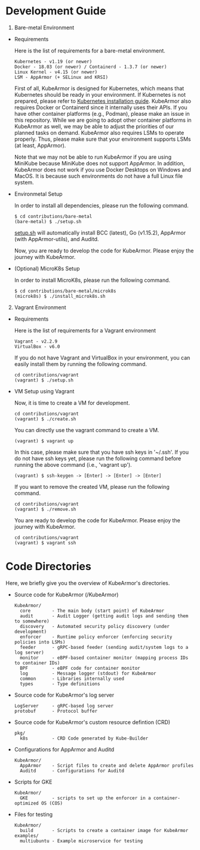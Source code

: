 # Development Guide

1. Bare-metal Environment

  - Requirements

    Here is the list of requirements for a bare-metal environment.

    ```
    Kubernetes - v1.19 (or newer)
    Docker - 18.03 (or newer) / Containerd - 1.3.7 (or newer)
    Linux Kernel - v4.15 (or newer)
    LSM - AppArmor (+ SELinux and KRSI)
    ```

    First of all, KubeArmor is designed for Kubernetes, which means that Kubernetes should be ready in your environment. If Kubernetes is not prepared, please refer to [Kubernetes installation guide](./k8s_installation_guide.md). KubeArmor also requires Docker or Containerd since it internally uses their APIs. If you have other container platforms (e.g., Podman), please make an issue in this repository. While we are going to adopt other container platforms in KubeArmor as well, we may be able to adjust the priorities of our planned tasks on demand. KubeArmor also requires LSMs to operate properly. Thus, please make sure that your environment supports LSMs (at least, AppArmor).

    Note that we may not be able to run KubeArmor if you are using MiniKube because MiniKube does not support AppArmor. In addition, KubeArmor does not work if you use Docker Desktops on Windows and MacOS. It is because such environments do not have a full Linux file system.

  - Environmetal Setup

    In order to install all dependencies, please run the following command.

    ```
    $ cd contributions/bare-metal
    (bare-metal) $ ./setup.sh
    ```

    [setup.sh](../contributions/bare-metal/setup.sh) will automatically install BCC (latest), Go (v1.15.2), AppArmor (with AppArmor-utils), and Auditd.

    Now, you are ready to develop the code for KubeArmor. Please enjoy the journey with KubeArmor.

  - (Optional) MicroK8s Setup

    In order to install MicroK8s, please run the following command.

    ```
    $ cd contributions/bare-metal/microk8s
    (microk8s) $ ./install_microk8s.sh
    ```

2. Vagrant Environment

  - Requirements

    Here is the list of requirements for a Vagrant environment

    ```
    Vagrant - v2.2.9
    VirtualBox - v6.0
    ```

    If you do not have Vagrant and VirtualBox in your environment, you can easily install them by running the following command.

    ```
    cd contributions/vagrant
    (vagrant) $ ./setup.sh
    ```

  - VM Setup using Vagrant

    Now, it is time to create a VM for development.

    ```
    cd contributions/vagrant
    (vagrant) $ ./create.sh
    ```

    You can directly use the vagrant command to create a VM.

    ```
    (vagrant) $ vagrant up
    ```

    In this case, please make sure that you have ssh keys in '~/.ssh'. If you do not have ssh keys yet, please run the following command before running the above command (i.e., 'vagrant up').

    ```
    (vagrant) $ ssh-keygen -> [Enter] -> [Enter] -> [Enter]
    ```

    If you want to remove the created VM, please run the following command.

    ```
    cd contributions/vagrant
    (vagrant) $ ./remove.sh
    ```

    You are ready to develop the code for KubeArmor. Please enjoy the journey with KubeArmor.

    ```
    cd contributions/vagrant
    (vagrant) $ vagrant ssh
    ```

# Code Directories

Here, we briefly give you the overview of KubeArmor's directories.

  - Source code for KubeArmor (/KubeArmor)

    ```
    KubeArmor/
      core        - The main body (start point) of KubeArmor
      audit       - Audit Logger (getting audit logs and sending them to somewhere)
      discovery   - Automated security policy discovery (under development)
      enforcer    - Runtime policy enforcer (enforcing security policies into LSMs)
      feeder      - gRPC-based feeder (sending audit/system logs to a log server)
      monitor     - eBPF-based container monitor (mapping process IDs to container IDs)
      BPF         - eBPF code for container monitor
      log         - Message logger (stdout) for KubeArmor
      common      - Libraries internally used
      types       - Type definitions
    ```

  - Source code for KubeArmor's log server

    ```
    LogServer     - gRPC-based log server
    protobuf      - Protocol buffer
    ```

  - Source code for KubeArmor's custom resource defintion (CRD)

    ```
    pkg/
      k8s         - CRD Code generated by Kube-Builder
    ```

  - Configurations for AppArmor and Auditd

    ```
    KubeArmor/
      AppArmor    - Script files to create and delete AppArmor profiles
      Auditd      - Configurations for Auditd
    ```

  - Scripts for GKE

    ```
    KubeArmor/
      GKE         - scripts to set up the enforcer in a container-optimized OS (COS)
    ```

  - Files for testing

    ```
    KubeArmor/
      build       - Scripts to create a container image for KubeArmor
    examples/
      multiubuntu - Example microservice for testing
    ```
